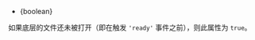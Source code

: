 <!-- YAML
added:
 - v11.2.0
 - v10.16.0
-->

* {boolean}

如果底层的文件还未被打开（即在触发 `'ready'` 事件之前），则此属性为 `true`。

